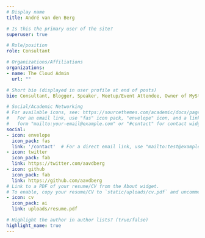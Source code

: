 ```yaml
---
# Display name
title: André van den Berg

# Is this the primary user of the site?
superuser: true

# Role/position
role: Consultant

# Organizations/Affiliations
organizations:
- name: The Cloud Admin
  url: ""

# Short bio (displayed in user profile at end of posts)
bio: Consultant, Blogger, Speaker, Meetup/Event Attendee, Owner of MyStickerBox

# Social/Academic Networking
# For available icons, see: https://sourcethemes.com/academic/docs/page-builder/#icons
#   For an email link, use "fas" icon pack, "envelope" icon, and a link in the
#   form "mailto:your-email@example.com" or "#contact" for contact widget.
social:
- icon: envelope
  icon_pack: fas
  link: '/contact'  # For a direct email link, use "mailto:test@example.org".
- icon: twitter
  icon_pack: fab
  link: https://twitter.com/aavdberg
- icon: github
  icon_pack: fab
  link: https://github.com/aavdberg
# Link to a PDF of your resume/CV from the About widget.
# To enable, copy your resume/CV to `static/uploads/cv.pdf` and uncomment the lines below.
- icon: cv
  icon_pack: ai
  link: uploads/resume.pdf

# Highlight the author in author lists? (true/false)
highlight_name: true
---
```

